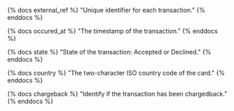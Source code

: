 <!--- Columns block documentation

Pattern to write a block:

    {% docs < block_name > %}
    < Description. > 
    {% enddocs %}

Pattern to write in .yml file:

    '{{ doc( "block_name" ) }}'
--->


{% docs external_ref %}
"Unique identifier for each transaction."
{% enddocs %}

{% docs occured_at %}
"The timestamp of the transaction."
{% enddocs %}

{% docs state %}
"State of the transaction: Accepted or Declined."
{% enddocs %}

{% docs country %}
"The two-character ISO country code of the card."
{% enddocs %}

{% docs chargeback %}
"Identify if the transaction has been chargedback."
{% enddocs %}